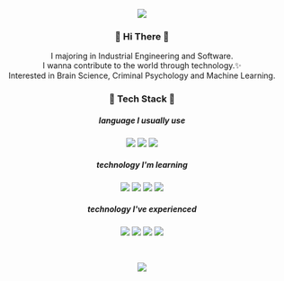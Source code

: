 <p align="center">
<img src = "https://capsule-render.vercel.app/api?type=wave&color=FADA5E&&height=200&text=hyenLog();">
</p>
<h3 align="center"> 🥕 Hi There 🥕 </h3>
<p align="center">
I majoring in Industrial Engineering and Software.
<br>
I wanna contribute to the world through technology.✨
<br>
Interested in Brain Science, Criminal Psychology and Machine Learning.
</p>

<h3 align="center"> 🚀 Tech Stack 🚀 </h3>

<h5 align="center"> language I usually use </h5>
<p align="center">
<img src="https://img.shields.io/badge/C++-00599C?style=flat-square&logo=C%2B%2B&logoColor=white"/> <img src="https://img.shields.io/badge/Python-3766AB?style=flat-square&logo=Python&logoColor=white"/> <img src="https://img.shields.io/badge/R-276DC3?style=flat-square&logo=R&logoColor=white"/>
</p>

<h5 align="center"> technology I'm learning </h5>
<p align="center">
<img src="https://img.shields.io/badge/AWS-232F3E?style=flat-square&logo=amazonAWS&logoColor=white"/> <img src="https://img.shields.io/badge/Kubernetes-326CE5?style=flat-square&logo=Kubernetes&logoColor=white"/> <img src="https://img.shields.io/badge/Dart-0175C2?style=flat-square&logo=Dart&logoColor=white"/> <img src="https://img.shields.io/badge/Flutter-02569B?style=flat-square&logo=Flutter&logoColor=white"/>
</p>

<h5 align="center"> technology I've experienced </h5>
<p align="center">
<img src="https://img.shields.io/badge/Java-007396?style=flat-square&logo=Java&logoColor=white"/> <img src="https://img.shields.io/badge/C-A8B9CC?style=flat-square&logo=C&logoColor=white"/> <img src="https://img.shields.io/badge/CSS3-1572B6?style=flat-square&logo=CSS3&logoColor=white"/> <img src="https://img.shields.io/badge/Docker-2496ED?style=flat-square&logo=Docker&logoColor=white"/> 
</p>


<br>
<p align="center">
<img src="http://mazassumnida.wtf/api/v2/generate_badge?boj=mymelody">
</p>

